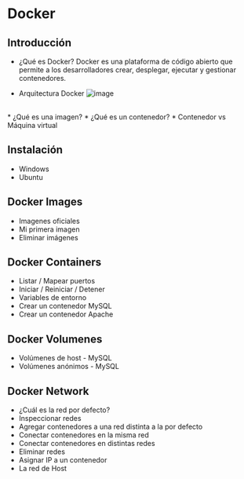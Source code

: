 # Docker

## Introducción
 * ¿Qué es Docker?
 Docker es una plataforma de código abierto que permite a los desarrolladores crear, desplegar, ejecutar y gestionar contenedores.
 
 * Arquitectura Docker
 ![image](https://github.com/calles/GII_TIC/assets/22343642/c1b499ea-32cf-4ddf-b7f2-1724ebcf4021)
 <br/>
 * ¿Qué es una imagen?
 * ¿Qué es un contenedor?
 * Contenedor vs Máquina virtual

## Instalación
 * Windows
 * Ubuntu

## Docker Images
 * Imagenes oficiales
 * Mi primera imagen
 * Eliminar imágenes

## Docker Containers
 * Listar / Mapear puertos
 * Iniciar / Reiniciar / Detener
 * Variables de entorno
 * Crear un contenedor MySQL
 * Crear un contenedor Apache

## Docker Volumenes
 * Volúmenes de host - MySQL
 * Volúmenes anónimos - MySQL

## Docker Network
 * ¿Cuál es la red por defecto?
 * Inspeccionar redes
 * Agregar contenedores a una red distinta a la por defecto
 * Conectar contenedores en la misma red
 * Conectar contenedores en distintas redes
 * Eliminar redes
 * Asignar IP a un contenedor
 * La red de Host

